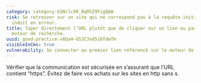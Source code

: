 ```yaml
---
category: category-b2NrlcXR_BqRhZ9FigQAW
risk: Se retrouver sur un site qui ne correspond pas à la requête initiale et nous
  induit en erreur.
title: Taper directement l’URL plutôt que de cliquer sur un lien ou passer par un
  moteur de recherche.
uuid: good-practice-x8Qa4-GSJC3vd5i6fdwfm
visibleInCms: true
vulnerability: Se connecter au premier lien référencé sur le moteur de recherche.
---
```


Vérifier que la communication est sécurisée en s’assurant que l’URL contient “https”. Évitez de faire vos achats sur les sites en http sans s.